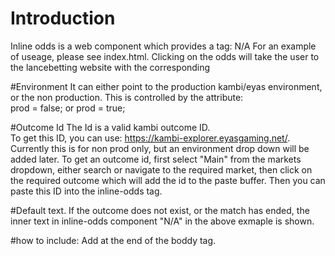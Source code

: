 # Introduction 
Inline odds is a web component which provides a tag: <inline-odds id="2958451129">N/A</inline-odds>
For an example of useage, please see index.html.
Clicking on the odds will take the user to the lancebetting website with the corresponding 

#Environment
It can either point to the production kambi/eyas environment, or the non production.
This is controlled by the attribute:     
    prod = false;  or   prod = true;

#Outcome Id
The Id is a valid kambi outcome ID.  
To get this ID, you can use: https://kambi-explorer.eyasgaming.net/.
Currently this is for non prod only, but an environment drop down will be added later.
To get an outcome id, first select "Main" from the markets dropdown, either search or navigate to the required market, then click on the required outcome
which will add the id to the paste buffer.  Then you can paste this ID into the inline-odds tag.

#Default text.
If the outcome does not exist, or the match has ended, the inner text in inline-odds component "N/A" in the above exmaple is shown.

#how to include:
Add  <script src="./js/odds.js"></script> at the end of the boddy tag.

